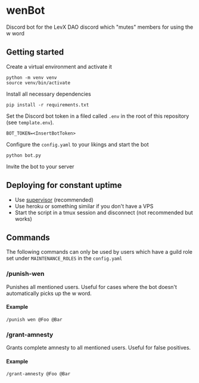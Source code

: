 # wenBot
Discord bot for the LevX DAO discord which "mutes" members for using the w word

## Getting started
Create a virtual environment and activate it
```
python -m venv venv
source venv/bin/activate
```
Install all necessary dependencies
```
pip install -r requirements.txt
```
Set the Discord bot token in a filed called `.env` in the root of this repository (see `template.env`).
```
BOT_TOKEN=<InsertBotToken>
```
Configure the `config.yaml` to your likings and start the bot
```
python bot.py
```
Invite the bot to your server

## Deploying for constant uptime
* Use [supervisor](http://supervisord.org/running.html) (recommended)
* Use heroku or something similar if you don't have a VPS
* Start the script in a tmux session and disconnect (not recommended but works)

## Commands
The following commands can only be used by users which have a guild role set under `MAINTENANCE_ROLES` in the `config.yaml`
### /punish-wen
Punishes all mentioned users. Useful for cases where the bot doesn't automatically
picks up the w word.
#### Example
```
/punish wen @Foo @Bar
```
### /grant-amnesty
Grants complete amnesty to all mentioned users. Useful for false positives.
#### Example
```
/grant-amnesty @Foo @Bar
```

